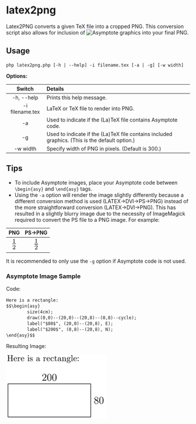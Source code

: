 # latex2png
Latex2PNG converts a given TeX file into a cropped PNG. This conversion script also allows for inclusion of ![Asymptote](http://asymptote.sourceforge.net/ "Asymptote") graphics into your final PNG.

## Usage
```
php latex2png.php [-h | --help] -i filename.tex [-a | -g] [-w width]
```

**Options:**

| Switch | Details |  
|:------:|:--------|  
| -h, --help | Prints this help message. |  
| -i filename.tex | LaTeX or TeX file to render into PNG. |  
| -a | Used to indicate if the (La)TeX file contains Asymptote code. | 
| -g | Used to indicate if the (La)TeX file contains included graphics. (This is the default option.) |  
| -w width | Specify width of PNG in pixels. (Default is 300.) |  

## Tips
* To include Asymptote images, place your Asymptote code between `\begin{asy}` and `\end{asy}` tags.
* Using the `-a` option will render the image slightly differently because a different conversion method is used (LATEX->DVI->PS->PNG) instead of the more straightforward conversion (LATEX->DVI->PNG). This has resulted in a slightly blurry image due to the necessity of ImageMagick required to convert the PS file to a PNG image. For example:

| PNG | PS->PNG |
|:---:|:---:|
|![DVI-PNG](dvipng_example.png "DVI-PNG") | ![DVI-PS-PNG](dvipng_asy_example.png "DVI-PS-PNG") |

   It is recommended to only use the `-g` option if Asymptote code is not used.

### Asymptote Image Sample
Code:
```
Here is a rectangle:
$$\begin{asy}
        size(4cm);
        draw((0,0)--(20,0)--(20,8)--(0,8)--cycle);
        label("$80$", (20,0)--(20,8), E);
        label("$200$", (0,8)--(20,8), N);
\end{asy}$$
```
Resulting Image:

![Asymptote Image](dvips_asy_example.png "Asymptote Image")

